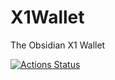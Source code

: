 # X1Wallet
The Obsidian X1 Wallet

[![Actions Status](https://github.com/VisualCrypt/X1Wallet/workflows/.NET%20Core/badge.svg)](https://github.com/VisualCrypt/X1Wallet/actions)
